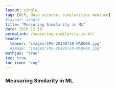```yaml
---
layout: single
tag: [NLP, data science, similarities measure]
#layout: single
title: "Measuring Similarity in ML"
date: 2016-12-10
permalink: /measuring-similarity-in-ml/
header:
  teaser: "images/IMG-20190710-WA0000.jpg"
  #image: "images/IMG-20190710-WA0000.jpg"
mathjax: "true"
toc: true
toc_icon: "cog"
---
```


### Measuring Similarity in ML 



